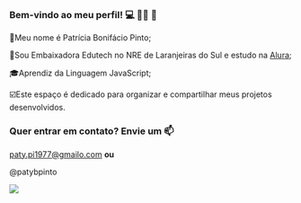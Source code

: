 ### Bem-vindo ao meu perfil! 💻 🙋‍♀️ 🤙

📌Meu nome é Patrícia Bonifácio Pinto;
 
📍Sou Embaixadora Edutech no NRE de Laranjeiras do Sul e estudo na [Alura](https://www.alura.com.br);
 
🎓Aprendiz da Linguagem JavaScript;
 
 ☑️Este espaço é dedicado para organizar e compartilhar meus projetos desenvolvidos.


### Quer entrar em contato? Envie um 📫

paty.pi1977@gmailo.com **ou**

@patybpinto

![](https://media.tenor.com/-6m2vqRjKDEAAAAj/geek-girl.gif)


